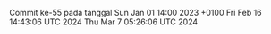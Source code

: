 Commit ke-55 pada tanggal Sun Jan 01 14:00 2023 +0100
Fri Feb 16 14:43:06 UTC 2024
Thu Mar  7 05:26:06 UTC 2024
